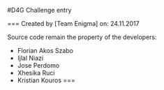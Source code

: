 #D4G Challenge entry

===
Created by [Team Enigma] on: 24.11.2017

Source code remain the property of the developers:
- Florian Akos Szabo
- Ijlal Niazi
- Jose Perdomo
- Xhesika Ruci
- Kristian Kouros
===
